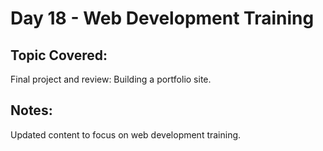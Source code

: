 # Day 18 - Web Development Training

## Topic Covered:
Final project and review: Building a portfolio site.

## Notes:
Updated content to focus on web development training.
